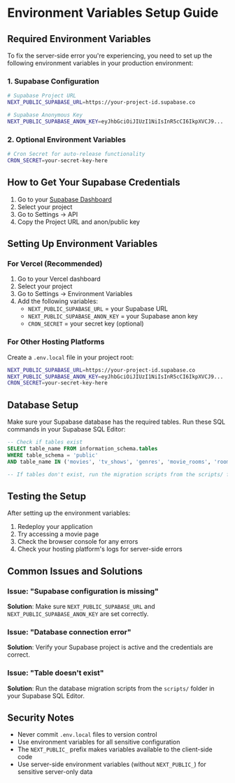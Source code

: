 # Environment Variables Setup Guide

## Required Environment Variables

To fix the server-side error you're experiencing, you need to set up the following environment variables in your production environment:

### 1. Supabase Configuration

```bash
# Supabase Project URL
NEXT_PUBLIC_SUPABASE_URL=https://your-project-id.supabase.co

# Supabase Anonymous Key
NEXT_PUBLIC_SUPABASE_ANON_KEY=eyJhbGciOiJIUzI1NiIsInR5cCI6IkpXVCJ9...
```

### 2. Optional Environment Variables

```bash
# Cron Secret for auto-release functionality
CRON_SECRET=your-secret-key-here
```

## How to Get Your Supabase Credentials

1. Go to your [Supabase Dashboard](https://supabase.com/dashboard)
2. Select your project
3. Go to Settings → API
4. Copy the Project URL and anon/public key

## Setting Up Environment Variables

### For Vercel (Recommended)

1. Go to your Vercel dashboard
2. Select your project
3. Go to Settings → Environment Variables
4. Add the following variables:
   - `NEXT_PUBLIC_SUPABASE_URL` = your Supabase URL
   - `NEXT_PUBLIC_SUPABASE_ANON_KEY` = your Supabase anon key
   - `CRON_SECRET` = your secret key (optional)

### For Other Hosting Platforms

Create a `.env.local` file in your project root:

```bash
NEXT_PUBLIC_SUPABASE_URL=https://your-project-id.supabase.co
NEXT_PUBLIC_SUPABASE_ANON_KEY=eyJhbGciOiJIUzI1NiIsInR5cCI6IkpXVCJ9...
CRON_SECRET=your-secret-key-here
```

## Database Setup

Make sure your Supabase database has the required tables. Run these SQL commands in your Supabase SQL Editor:

```sql
-- Check if tables exist
SELECT table_name FROM information_schema.tables 
WHERE table_schema = 'public' 
AND table_name IN ('movies', 'tv_shows', 'genres', 'movie_rooms', 'room_participants', 'room_messages');

-- If tables don't exist, run the migration scripts from the scripts/ folder
```

## Testing the Setup

After setting up the environment variables:

1. Redeploy your application
2. Try accessing a movie page
3. Check the browser console for any errors
4. Check your hosting platform's logs for server-side errors

## Common Issues and Solutions

### Issue: "Supabase configuration is missing"
**Solution**: Make sure `NEXT_PUBLIC_SUPABASE_URL` and `NEXT_PUBLIC_SUPABASE_ANON_KEY` are set correctly.

### Issue: "Database connection error"
**Solution**: Verify your Supabase project is active and the credentials are correct.

### Issue: "Table doesn't exist"
**Solution**: Run the database migration scripts from the `scripts/` folder in your Supabase SQL Editor.

## Security Notes

- Never commit `.env.local` files to version control
- Use environment variables for all sensitive configuration
- The `NEXT_PUBLIC_` prefix makes variables available to the client-side code
- Use server-side environment variables (without `NEXT_PUBLIC_`) for sensitive server-only data

